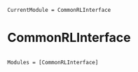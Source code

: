 ```@meta
CurrentModule = CommonRLInterface
```

# CommonRLInterface

```@index
```

```@autodocs
Modules = [CommonRLInterface]
```
